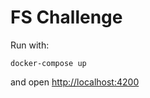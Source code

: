 # FS Challenge

Run with:

    docker-compose up

and open [http://localhost:4200](http://localhost:4200)